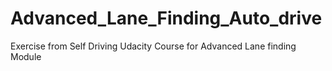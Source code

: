 # Advanced_Lane_Finding_Auto_drive
Exercise from Self Driving Udacity Course for Advanced Lane finding Module
